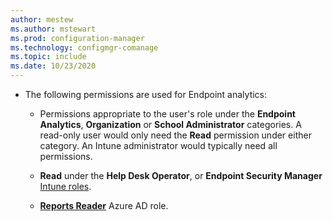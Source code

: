 ```yaml
---
author: mestew
ms.author: mstewart
ms.prod: configuration-manager
ms.technology: configmgr-comanage
ms.topic: include
ms.date: 10/23/2020
---
```

<!--Don't apply H2 in this include file since they are context driven by article. Used in overview.md, enroll-configmgr.md and enroll-intune.md files -->
- The following permissions are used for Endpoint analytics:
   - Permissions appropriate to the user's role under the **Endpoint Analytics**,  **Organization** or **School Administrator** categories.
A read-only user would only need the **Read** permission under either category. An Intune administrator would typically need all permissions.

   - **Read** under the **Help Desk Operator**, or **Endpoint Security Manager** [Intune roles](../../intune/fundamentals/role-based-access-control.md).

   - [**Reports Reader**](/azure/active-directory/roles/permissions-reference#reports-reader) Azure AD role.
